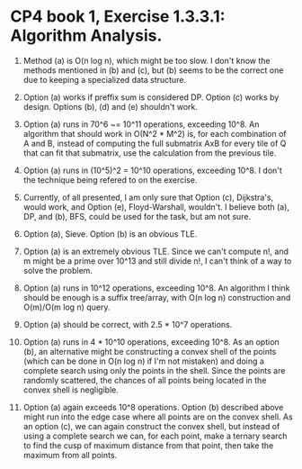 # CP4 book 1, Exercise 1.3.3.1: Algorithm Analysis.

1. Method (a) is O(n log n), which might be too slow. I don't know the methods
   mentioned in (b) and (c), but (b) seems to be the correct one due to keeping
a specialized data structure.

2. Option (a) works if preffix sum is considered DP. Option (c) works by design.
   Options (b), (d) and (e) shouldn't work.

3. Option (a) runs in 70^6 ~= 10^11 operations, exceeding 10^8. An algorithm
   that should work in O(N^2 * M^2) is, for each combination of A and B, instead
of computing the full submatrix AxB for every tile of Q that can fit that
submatrix, use the calculation from the previous tile.

4. Option (a) runs in (10^5)^2 = 10^10 operations, exceeding 10^8. I don't the
   technique being refered to on the exercise.

5. Currently, of all presented, I am only sure that Option (c), Dijkstra's,
   would work, and Option (e), Floyd-Warshall, wouldn't. I believe both (a), DP,
and (b), BFS, could be used for the task, but am not sure.

6. Option (a), Sieve. Option (b) is an obvious TLE.

7. Option (a) is an extremely obvious TLE. Since we can't compute n!, and m
   might be a prime over 10^13 and still divide n!, I can't think of a way to
solve the problem.

8. Option (a) runs in 10^12 operations, exceeding 10^8. An algorithm I think
   should be enough is a suffix tree/array, with O(n log n) construction and
O(m)/O(m log n) query.

9. Option (a) should be correct, with 2.5 * 10^7 operations.

10. Option (a) runs in 4 * 10^10 operations, exceeding 10^8. As an option (b),
    an alternative might be constructing a convex shell of the points (which can
be done in O(n log n) if I'm not mistaken) and doing a complete search using
only the points in the shell. Since the points are randomly scattered, the
chances of all points being located in the convex shell is negligible.

11. Option (a) again exceeds 10^8 operations. Option (b) described above might
    run into the edge case where all points are on the convex shell. As an
option (c), we can again construct the convex shell, but instead of using a
complete search we can, for each point, make a ternary search to find the cusp
of maximum distance from that point, then take the maximum from all points.
